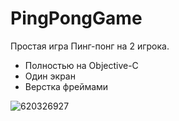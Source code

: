 # PingPongGame

Простая игра Пинг-понг на 2 игрока.
- Полностью на Objective-C
- Один экран
- Верстка фреймами

![620326927](https://user-images.githubusercontent.com/70037669/122760771-2ad4f100-d2a4-11eb-9379-409d1714dbb0.png)
